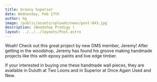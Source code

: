 ```yaml
---
title: Groovy Superior
date: Wednesday, Feb 17th
author: hg
image: /public/assets/uploads/news/post-043.jpg
description: (Woodshop Prodigy )
layout: ../../../layouts/Post.astro
---
```


Woah! Check out this great project by new DMS member, Jeremy! After getting in the woodshop, Jeremy has found his groove making handmade projects like this with epoxy paints and live edge timber.

If your interested in buying one these handmade wall pieces, they are available in Duluth at Two Loons and in Superior at Once Again Used and New.
